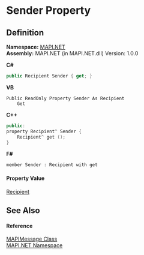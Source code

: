 # Sender Property




## Definition
**Namespace:** <a href="5bef4637-66f8-16d4-e5f4-4d0da57a1538.md">MAPI.NET</a>  
**Assembly:** MAPI.NET (in MAPI.NET.dll) Version: 1.0.0

**C#**
``` C#
public Recipient Sender { get; }
```
**VB**
``` VB
Public ReadOnly Property Sender As Recipient
	Get
```
**C++**
``` C++
public:
property Recipient^ Sender {
	Recipient^ get ();
}
```
**F#**
``` F#
member Sender : Recipient with get
```



#### Property Value
<a href="661b1e87-cef6-6469-0805-eb273bffec6d.md">Recipient</a>

## See Also


#### Reference
<a href="29b8d96c-1ec2-828d-35a5-fae12d8802c8.md">MAPIMessage Class</a>  
<a href="5bef4637-66f8-16d4-e5f4-4d0da57a1538.md">MAPI.NET Namespace</a>  
